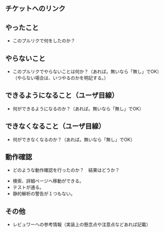## チケットへのリンク

## やったこと

* このプルリクで何をしたのか？

## やらないこと

* このプルリクでやらないことは何か？（あれば。無いなら「無し」でOK）（やらない場合は、いつやるのかを明記する。）

## できるようになること（ユーザ目線）

* 何ができるようになるのか？（あれば。無いなら「無し」でOK）

## できなくなること（ユーザ目線）

* 何ができなくなるのか？（あれば。無いなら「無し」でOK）

## 動作確認

* どのような動作確認を行ったのか？　結果はどうか？
- 検索、詳細ページへ移動ができる。
- テストが通る。
- 静的解析の警告が１つもない。

## その他

* レビュワーへの参考情報（実装上の懸念点や注意点などあれば記載）
